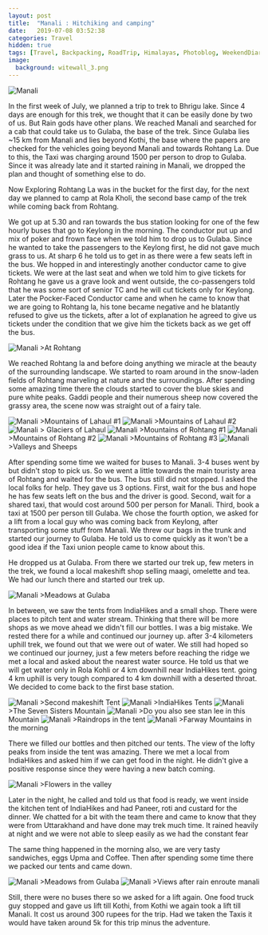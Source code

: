 ```yaml
---
layout: post
title:  "Manali : Hitchiking and camping"
date:   2019-07-08 03:52:38
categories: Travel
hidden: true
tags: [Travel, Backpacking, RoadTrip, Himalayas, Photoblog, WeekendDiaries]
image:
  background: witewall_3.png
---
```

<img src="https://i.imgur.com/h5eiQBj.jpg" alt="Manali">


In the first week of July, we planned a trip to trek to Bhrigu lake. Since 4 days are enough for this trek, we thought that it can be easily done by two of us. But Rain gods have other plans. We reached Manali and searched for a cab that could take us to Gulaba, the base of the trek. Since Gulaba lies ~15 km from Manali and lies beyond Kothi, the base where the papers are checked for the vehicles going beyond Manali and towards Rohtang La. Due to this, the Taxi was charging around 1500 per person to drop to Gulaba. Since it was already late and it started raining in Manali, we dropped the plan and thought of something else to do.

Now Exploring Rohtang La was in the bucket for the first day, for the next day we planned to camp at Rola Kholi, the second base camp of the trek while coming back from Rohtang.

We got up at 5.30 and ran towards the bus station looking for one of the few hourly buses that go to Keylong in the morning. The conductor put up and mix of poker and frown face when we told him to drop us to Gulaba. Since he wanted to take the passengers to the Keylong first, he did not gave much grass to us. At sharp 6 he told us to get in as there were a few seats left in the bus. We hopped in and interestingly another conductor came to give tickets. We were at the last seat and when we told him to give tickets for Rohtang he gave us a grave look and went outside,  the co-passengers told that he was some sort of senior TC and he will cut tickets only for Keylong. Later the Pocker-Faced Conductor came and when he came to know that we are going to Rohtang la, his tone became negative and he blatantly refused to give us the tickets, after a lot of explanation he agreed to give us tickets under the condition that we give him the tickets back as we get off the bus.

<img src="https://i.imgur.com/cGny8n5.jpg" alt="Manali">
>At Rohtang

We reached Rohtang la and before doing anything we miracle at the beauty of the surrounding landscape. We started to roam around in the snow-laden fields of Rohtang marveling at nature and the surroundings. After spending some amazing time there the clouds started to cover the blue skies and pure white peaks.
Gaddi people and their numerous sheep now covered the grassy area, the scene now was straight out of a fairy tale.

<img src="https://i.imgur.com/CR6aAeo.jpg" alt="Manali">
>Mountains of Lahaul #1

<img src="https://i.imgur.com/2GdNzdp.jpg" alt="Manali">
>Mountains of Lahaul #2

<img src="https://i.imgur.com/N6aRoJ6.jpg" alt="Manali">
> Glaciers of Lahaul

<img src="https://i.imgur.com/SbWCx7L.jpg" alt="Manali">
>Mountains of Rohtang #1

<img src="https://i.imgur.com/c7nudtw.jpg" alt="Manali">
>Mountains of Rohtang #2

<img src="https://i.imgur.com/5EfD1qK.jpg" alt="Manali">
>Mountains of Rohtang #3

<img src="https://i.imgur.com/JwqvzOu.jpg" alt="Manali">
>Valleys and Sheeps

After spending some time we waited for buses to Manali. 3-4 buses went by but didn't stop to pick us. So we went a little towards the main touristy area of Rohtang and waited for the bus. The bus still did not stopped. I asked the local folks for help. They gave us 3 options. First, wait for the bus and hope he has few seats left on the bus and the driver is good. Second, wait for a shared taxi, that would cost around 500 per person for Manali. Third, book a taxi at 1500 per person till Gulaba. We chose the fourth option, we asked for a lift from a local guy who was coming back from Keylong, after transporting some stuff from Manali. We threw our bags in the trunk and started our journey to Gulaba. He told us to come quickly as it won't be a good idea if the Taxi union people came to know about this.  

He dropped us at Gulaba. From there we started our trek up, few meters in the trek, we found a local makeshift shop selling maagi, omelette and tea. We had our lunch there and started our trek up.

<img src="https://i.imgur.com/QVkbuLX.jpg" alt="Manali">
>Meadows at Gulaba

In between, we saw the tents from IndiaHikes and a small shop. There were places to pitch tent and water stream. Thinking that there will be more shops as we move ahead we didn't fill our bottles. I was a big mistake. We rested there for a while and continued our journey up. after 3-4 kilometers uphill trek, we found out that we were out of water. We still had hoped so we continued our journey, just a few meters before reaching the ridge we met a local and asked about the nearest water source. He told us that we will get water only in Rola Kohli or 4 km downhill near IndiaHikes tent. going 4 km uphill is very tough compared to 4 km downhill with a deserted throat. We decided to come back to the first base station.

<img src="https://i.imgur.com/ehEJbM3.jpg" alt="Manali">
>Second makeshift Tent

<img src="https://i.imgur.com/koPs2Ql.jpg" alt="Manali">
>IndiaHikes Tents

<img src="https://i.imgur.com/wwKztZQ.jpg" alt="Manali">
>The Seven Sisters Mountain

<img src="https://i.imgur.com/TChpCXF.jpg" alt="Manali">
>Do you also see stan lee in this Mountain

<img src="https://i.imgur.com/rhLbJWS.jpg" alt="Manali">
>Raindrops in the tent

<img src="https://i.imgur.com/QT2lvFL.jpg" alt="Manali">
>Farway Mountains in the morning


There we filled our bottles and then pitched our tents. The view of the lofty peaks from inside the tent was amazing. There we met a local from IndiaHikes and asked him if we can get food in the night. He didn't give a positive response since they were having a new batch coming.

<img src="https://i.imgur.com/OwHN9XZ.jpg" alt="Manali">
>Flowers in the valley

Later in the night, he called and told us that food is ready, we went inside the kitchen tent of IndiaHikes and had Paneer, roti and custard for the dinner. We chatted for a bit with the team there and came to know that they were from Uttarakhand and have done may trek much time. It rained heavily at night and we were not able to sleep easily as we had the constant fear

The same thing happened in the morning also, we are very tasty sandwiches, eggs Upma and Coffee. Then after spending some time there we packed our tents and came down.

<img src="https://i.imgur.com/ltJkByw.jpg" alt="Manali">
>Meadows from Gulaba

<img src="https://i.imgur.com/8DK7G6o.jpg" alt="Manali">
>Views after rain enroute manali

Still, there were no buses there so we asked for a lift again. One food truck guy stopped and gave us lift till Kothi, from Kothi we again took a lift till Manali. It cost us around 300 rupees for the trip. Had we taken the Taxis it would have taken around 5k for this trip minus the adventure.
